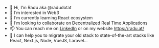 - 👋 Hi, I’m Radu aka @radudotat
- 👀 I’m interested in Web3
- 🌱 I’m currently learning React ecosystem
- 💞️ I’m looking to collaborate on Decentralized Real Time Applications
- 📫 You can reach me on [LinkedIn](https://www.linkedin.com/in/radudotat/) or on my website https://radu.at/
- 🔨 I can help you to migrate your old stack to state-of-the-art stacks like React, Next.js, Node, VueJS, Laravel...

<!---
radudotat/radudotat is a ✨ special ✨ repository because its `README.md` (this file) appears on your GitHub profile.
You can click the Preview link to take a look at your changes.
--->
